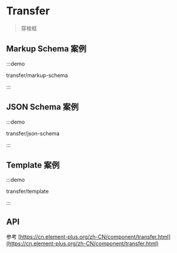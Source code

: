 # Transfer

> 穿梭框

## Markup Schema 案例

:::demo

transfer/markup-schema

:::

## JSON Schema 案例

:::demo

transfer/json-schema

:::

## Template 案例

:::demo

transfer/template

:::

## API

参考 [https://cn.element-plus.org/zh-CN/component/transfer.html](https://cn.element-plus.org/zh-CN/component/transfer.html)
